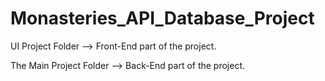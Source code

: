 # Monasteries_API_Database_Project
UI Project Folder --> Front-End part of the project.

The Main Project Folder --> Back-End part of the project.
